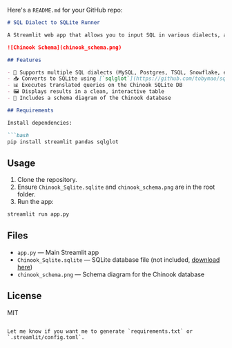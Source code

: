 Here's a `README.md` for your GitHub repo:

```markdown
# SQL Dialect to SQLite Runner

A Streamlit web app that allows you to input SQL in various dialects, automatically converts it to SQLite-compatible SQL, and runs it against the Chinook sample database.

![Chinook Schema](chinook_schema.png)

## Features

- 🔄 Supports multiple SQL dialects (MySQL, Postgres, TSQL, Snowflake, etc.)
- 📥 Converts to SQLite using [`sqlglot`](https://github.com/tobymao/sqlglot)
- 📊 Executes translated queries on the Chinook SQLite DB
- 🖼 Displays results in a clean, interactive table
- 🧭 Includes a schema diagram of the Chinook database

## Requirements

Install dependencies:

```bash
pip install streamlit pandas sqlglot
```

## Usage

1. Clone the repository.
2. Ensure `Chinook_Sqlite.sqlite` and `chinook_schema.png` are in the root folder.
3. Run the app:

```bash
streamlit run app.py
```

## Files

- `app.py` — Main Streamlit app
- `Chinook_Sqlite.sqlite` — SQLite database file (not included, [download here](https://github.com/lerocha/chinook-database))
- `chinook_schema.png` — Schema diagram for the Chinook database

## License

MIT
```

Let me know if you want me to generate `requirements.txt` or `.streamlit/config.toml`.